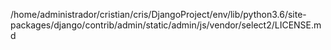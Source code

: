 /home/administrador/cristian/cris/DjangoProject/env/lib/python3.6/site-packages/django/contrib/admin/static/admin/js/vendor/select2/LICENSE.md